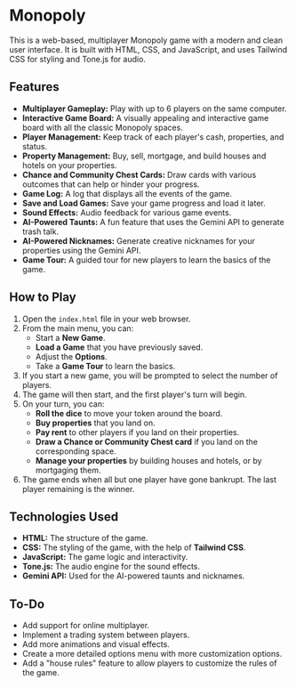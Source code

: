 # Monopoly

This is a web-based, multiplayer Monopoly game with a modern and clean user interface. It is built with HTML, CSS, and JavaScript, and uses Tailwind CSS for styling and Tone.js for audio.

## Features

*   **Multiplayer Gameplay:** Play with up to 6 players on the same computer.
*   **Interactive Game Board:** A visually appealing and interactive game board with all the classic Monopoly spaces.
*   **Player Management:** Keep track of each player's cash, properties, and status.
*   **Property Management:** Buy, sell, mortgage, and build houses and hotels on your properties.
*   **Chance and Community Chest Cards:** Draw cards with various outcomes that can help or hinder your progress.
*   **Game Log:** A log that displays all the events of the game.
*   **Save and Load Games:** Save your game progress and load it later.
*   **Sound Effects:** Audio feedback for various game events.
*   **AI-Powered Taunts:** A fun feature that uses the Gemini API to generate trash talk.
*   **AI-Powered Nicknames:** Generate creative nicknames for your properties using the Gemini API.
*   **Game Tour:** A guided tour for new players to learn the basics of the game.

## How to Play

1.  Open the `index.html` file in your web browser.
2.  From the main menu, you can:
    *   Start a **New Game**.
    *   **Load a Game** that you have previously saved.
    *   Adjust the **Options**.
    *   Take a **Game Tour** to learn the basics.
3.  If you start a new game, you will be prompted to select the number of players.
4.  The game will then start, and the first player's turn will begin.
5.  On your turn, you can:
    *   **Roll the dice** to move your token around the board.
    *   **Buy properties** that you land on.
    *   **Pay rent** to other players if you land on their properties.
    *   **Draw a Chance or Community Chest card** if you land on the corresponding space.
    *   **Manage your properties** by building houses and hotels, or by mortgaging them.
6.  The game ends when all but one player have gone bankrupt. The last player remaining is the winner.

## Technologies Used

*   **HTML:** The structure of the game.
*   **CSS:** The styling of the game, with the help of **Tailwind CSS**.
*   **JavaScript:** The game logic and interactivity.
*   **Tone.js:** The audio engine for the sound effects.
*   **Gemini API:** Used for the AI-powered taunts and nicknames.

## To-Do

*   Add support for online multiplayer.
*   Implement a trading system between players.
*   Add more animations and visual effects.
*   Create a more detailed options menu with more customization options.
*   Add a "house rules" feature to allow players to customize the rules of the game.